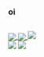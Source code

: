 ### oi

##
 <a href="https://github.com/yukioktk">
  <img align="center" src="https://github-readme-stats.vercel.app/api?username=yukioktk&count_private=true&show_icons=true&theme=midnight-purple" />
</a>
<a href="https://github.com/yukioktk">
  <img align="center" src="https://github-readme-stats.vercel.app/api/top-langs/?username=yukioktk&layout=compact&theme=chartreuse-dark" />
</a>


 <a href="https://wakatime.com/@kido">
<img align="40%" src="https://github-readme-stats.vercel.app/api/wakatime?username=kido&hide_border=true&theme=aura&bg_color=00000000&title_color=bd00ff">
</a>

<div> 
  <a href="https://www.coursera.org/user/92a88e7a702061eac9b83ec1593d6a3a" target="_blank"><img src="https://img.shields.io/badge/Coursera-0056D2?style=for-the-badge&logo=Coursera&logoColor=white" target="_blank"></a>
  <a href="https://replit.com/@yukiokotaka" target="_blank"><img src="https://img.shields.io/badge/replit-667881?style=for-the-badge&logo=replit&logoColor=white"></a>
</div>
